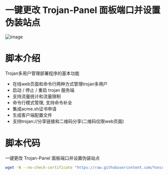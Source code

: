 # 一键更改 Trojan-Panel 面板端口并设置伪装站点


![image](https://github.com/V2RaySSR/Trojan_panel_web/raw/master/image.png)


 # 脚本介绍
 
  Trojan多用户管理部署程序的基本功能
  - 在线web页面和命令行两种方式管理trojan多用户
  - 启动 / 停止 / 重启 trojan 服务端
  - 支持流量统计和流量限制
  - 命令行模式管理, 支持命令补全
  - 集成acme.sh证书申请
  - 生成客户端配置文件
  - 支持trojan://分享链接和二维码分享(二维码仅限web页面)


 # 脚本代码
 
 一键更改 Trojan-Panel 面板端口并设置伪装站点
 

```bash
wget -N --no-check-certificate "https://raw.githubusercontent.com/Yunconnect/Trojan_panel_web/master/trojan-web-panel.sh" && chmod +x trojan-web-panel.sh && ./trojan-web-panel.sh
```
